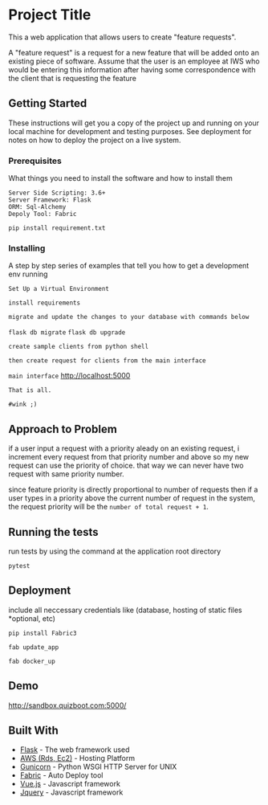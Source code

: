 # Project Title

This a web application that allows users to create "feature requests".

A "feature request" is a request for a new feature that will be added onto an existing piece of software. Assume that the user is an employee at IWS who would be entering this information after having some correspondence with the client that is requesting the feature

## Getting Started

These instructions will get you a copy of the project up and running on your local machine for development and testing purposes. See deployment for notes on how to deploy the project on a live system.

### Prerequisites

What things you need to install the software and how to install them

```
Server Side Scripting: 3.6+
Server Framework: Flask
ORM: Sql-Alchemy
Depoly Tool: Fabric
```

`pip install requirement.txt`

### Installing

A step by step series of examples that tell you how to get a development env running


```
Set Up a Virtual Environment
```

```
install requirements
```

```
migrate and update the changes to your database with commands below
```

`flask db migrate`
`flask db upgrade`

```
create sample clients from python shell
```

```
then create request for clients from the main interface
```


`main interface` <http://localhost:5000>

```
That is all.
```

```
#wink ;)
```

## Approach to Problem
if a user input a request with a priority aleady on an existing request, i increment every request from that priority number and above so my new request can use the priority of choice. that way we can never have two request with same priority number.

since feature priority is directly proportional to number of requests then if a user types in a priority above the current number of request in the system, the request priority will be the `number of total request + 1`. 

## Running the tests

run tests by using the command at the application root directory

`pytest`



## Deployment

include all neccessary credentials like (database, hosting of static files *optional, etc)

`pip install Fabric3`

`fab update_app`

`fab docker_up`

## Demo
<http://sandbox.quizboot.com:5000/>

## Built With

* [Flask](http://flask.pocoo.org/) - The web framework used
* [AWS (Rds, Ec2)](https://s3.console.aws.amazon.com/) - Hosting Platform
* [Gunicorn](https://gunicorn.org/) -  Python WSGI HTTP Server for UNIX
* [Fabric](http://www.fabfile.org/) - Auto Deploy tool
* [Vue.js](https://vuejs.org/) - Javascript framework
* [Jquery](https://jquery.com/) - Javascript framework

